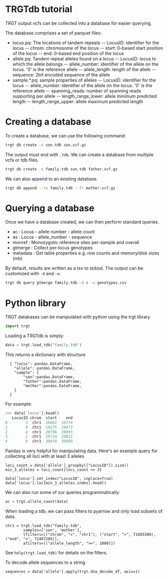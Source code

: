 TRGTdb tutorial
===============


TRGT output vcfs can be collected into a database for easier querying.

The database comprises a set of parquet files:

- locus.pq: The locations of tandem repeats
-- LocusID: identifier for the locus
-- chrom: chromosome of the locus
-- start: 0-based start position of the locus
-- end: 0-based end position of the locus
- allele.pq: Tandem repeat alleles found on a locus
-- LocusID: locus to which the allele belongs
-- allele_number: identifier of the allele on the locus. '0' is the reference allele
-- allele_length: length of the allele
-- sequence: 2bit encoded sequence of the allele
- sample.\*.pq: sample properties of alleles
-- LocusID: identifier for the locus
-- allele_number: identifier of the allele on the locus. '0' is the reference allele
-- spanning_reads: number of spanning reads supporting per allele
-- length_range_lower: allele minimum predicted length
-- length_range_upper: allele maximum predicted length


Creating a database
===================
To create a database, we can use the following command:

```bash
trgt db create -o son.tdb son.vcf.gz
```

The output must end with `.tdb`. We can create a database from multiple vcfs or tdb files.
```bash
trgt db create -o family.tdb son.tdb father.vcf.gz
```

We can also append to an existing database.
```bash
trgt db append --to family.tdb --fr mother.vcf.gz
```

Querying a database
===================
Once we have a database created, we can then perform standard queries. 
- ac       : Locus - allele number - allele count
- as       : Locus - allele_number - sequence
- monref   : Monozygotic reference sites per-sample and overall
- gtmerge  : Collect per-locus genotypes
- metadata : Get table properties e.g. row counts and memory/disk sizes (mb)

By default, results are written as a tsv to stdout. The output can be customized with `-O` and `-o`.
```bash
trgt db query gtmerge family.tdb -O c -o genotypes.csv
```

Python library
==============

TRGT databases can be manipulated with python using the trgt library
```python
import trgt
```

Loading a TRGTdb is simply:
```python
data = trgt.load_tdb("family.tdb")
```

This returns a dictionary with structure
```
  { "locus": pandas.DataFrame,
    "allele": pandas.DataFrame,
    "sample": {
    	"son":pandas.DataFrame, 
    	"father":pandas.DataFrame, 
    	"mother":pandas.DataFrame, 
    }
  }
```

For example:
```python
>>> data['locus'].head()
   LocusID chrom  start    end
0        3  chr1  16682  16774
1        9  chr1  19275  19473
2        4  chr1  20798  20893
3        2  chr1  29714  29822
4        0  chr1  30824  30989
```

Pandas is very helpful for manipulating data. Here's an example query for collecting all loci with at least 3 alleles
```
loci_count = data['allele'].groupby(["LocusID"]).size()
min_3_alleles = loci_count[loci_count >= 3]

data['locus'].set_index("LocusID", inplace=True)
data['locus'].loc[min_3_alleles.index].head()
```

We can also run some of our queries programmatically:
```python
ac = trgt.allele_count(data)
```

When loading a tdb, we can pass filters to pyarrow and only load subsets of data.
```
chr1 = trgt.load_tdb("family.tdb",
		samples=['son', 'mother'],
		lfilters=[("chrom", "=", "chr1"), ("start", ">", 71685300), ("end", "<", 72497289)],
		afilters=[("allele_length", ">=", 1000)])
```
See `help(trgt.load_tdb)` for details on the filters.

To decode allele sequences to a string
```
sequences = data['allele'].apply(trgt.dna_decode_df, axis=1)
```
